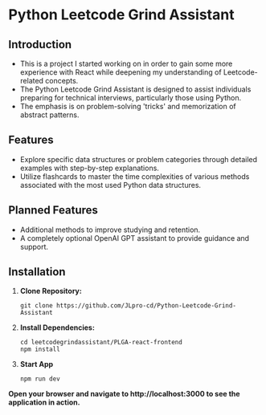 # Python Leetcode Grind Assistant

## Introduction

- This is a project I started working on in order to gain some more experience with React while deepening my understanding of Leetcode-related concepts.
- The Python Leetcode Grind Assistant is designed to assist individuals preparing for technical interviews, particularly those using Python.
- The emphasis is on problem-solving 'tricks' and memorization of abstract patterns.

## Features

- Explore specific data structures or problem categories through detailed examples with step-by-step explanations.
- Utilize flashcards to master the time complexities of various methods associated with the most used Python data structures.

## Planned Features

- Additional methods to improve studying and retention.
- A completely optional OpenAI GPT assistant to provide guidance and support.

## Installation

1. **Clone Repository:**
 
   ```
   git clone https://github.com/JLpro-cd/Python-Leetcode-Grind-Assistant
   ```

2. **Install Dependencies:**

   ```
   cd leetcodegrindassistant/PLGA-react-frontend
   npm install
   ```

3. **Start App**

    ```
   npm run dev
   ```
**Open your browser and navigate to http://localhost:3000 to see the application in action.**

   

  
